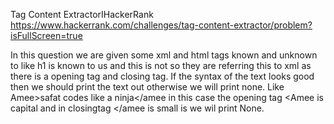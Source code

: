 Tag Content ExtractorIHackerRank
https://www.hackerrank.com/challenges/tag-content-extractor/problem?isFullScreen=true

In this question we are given some xml and
html tags known and unknown to like h1 is known to us and this <Amee> is not 
so they are referring this to xml as there is a opening tag and closing tag.
If the syntax of the text looks good then we should print the text out otherwise we will print none.
Like Amee>safat codes like a ninja</amee in this case the opening tag <Amee is capital and in closingtag </amee is small is we wil print None.
